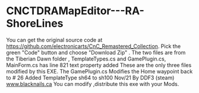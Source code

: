 # CNCTDRAMapEditor---RA-ShoreLines
You can get the original source code at https://github.com/electronicarts/CnC_Remastered_Collection. 
Pick the green "Code" button and choose "Download Zip" .
The two files are from the Tiberian Dawn folder , TemplateTypes.cs and GamePlugin.cs, MainForm.cs has line 821 text property added 
These are the only three files modified by this EXE.
The GamePlugin.cs Modifies the Home waypoint back to # 26
Added TemplateType sh64 to sh100  Nov/21 By DDF3 (steam) www.blacknails.ca 
You can modify ,distribute this exe with your Mods.
